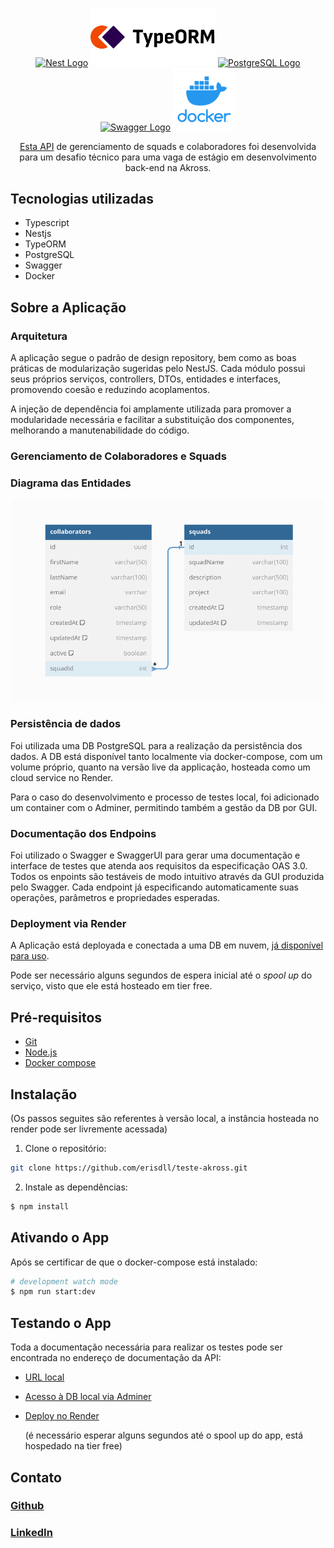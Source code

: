 <p align="center">
  <a href="http://nestjs.com/" target="blank"><img src="https://nestjs.com/img/logo-small.svg" width="100" alt="Nest Logo" /></a>
  <a href="https://typeorm.io/" target="blank"><img src="https://github.com/typeorm/typeorm/raw/master/resources/logo_big.png" width="200" alt="TypeORM Logo" /></a>
  <a href="https://www.postgresql.org/" target="blank"><img src="https://www.postgresql.org/media/img/about/press/elephant.png" width="100" alt="PostgreSQL Logo" /></a>
  <a href="https://swagger.io/" target="blank"><img src="https://upload.wikimedia.org/wikipedia/commons/a/ab/Swagger-logo.png" width="100" alt="Swagger Logo" /></a>
  <a href="https://www.docker.com/" target="blank"><img src="./assets/dockerlogo.png" height="100" alt="Docker Logo" /></a>
</p>


  <p align="center"><a href="https://akross-test.onrender.com/api" target="_blank">Esta API</a> de gerenciamento de squads e colaboradores foi desenvolvida para um desafio técnico para uma vaga de estágio em desenvolvimento back-end na Akross.</p>

## Tecnologias utilizadas
- Typescript
- Nestjs
- TypeORM
- PostgreSQL
- Swagger
- Docker

## Sobre a Aplicação

### Arquitetura

  A aplicação segue o padrão de design repository, bem como as boas práticas de modularização sugeridas pelo NestJS. Cada módulo possui seus próprios serviços, controllers, DTOs, entidades e interfaces, promovendo coesão e reduzindo acoplamentos.
  
  A injeção de dependência foi amplamente utilizada para promover a modularidade necessária e facilitar a substituição dos componentes, melhorando a manutenabilidade do código.

### Gerenciamento de Colaboradores e Squads

### Diagrama das Entidades
<p align="center">
  <img src="./assets/DBDiagram.png" width="500" alt="Diagrama" /></a>
</p>

### Persistência de dados
  Foi utilizada uma DB PostgreSQL para a realização da persistência dos dados. A DB está disponível tanto localmente via docker-compose, com um volume próprio, quanto na versão live da applicação, hosteada como um cloud service no Render.

  Para o caso do desenvolvimento e processo de testes local, foi adicionado um container com o Adminer, permitindo também a gestão da DB por GUI.

### Documentação dos Endpoins
  Foi utilizado o Swagger e SwaggerUI para gerar uma documentação e interface de testes que atenda aos requisitos da especificação OAS 3.0. Todos os enpoints são testáveis de modo intuitivo através da GUI produzida pelo Swagger. Cada endpoint já especificando automaticamente suas operações, parâmetros e propriedades esperadas.

### Deployment via Render
  A Aplicação está deployada e conectada a uma DB em nuvem, [já disponível para uso](https://akross-test.onrender.com/api).

  Pode ser necessário alguns segundos de espera inicial até o *spool up* do serviço, visto que ele está hosteado em tier free.

## Pré-requisitos
- [Git](https://git-scm.com/downloads)
- [Node.js](https://nodejs.org/en/download/current)
- [Docker compose](https://docs.docker.com/compose/install/)

## Instalação
(Os passos seguites são referentes à versão local, a instância hosteada no render pode ser livremente acessada)

1. Clone o repositório:
```bash
git clone https://github.com/erisdll/teste-akross.git
```
2. Instale as dependências:
```bash
$ npm install
```

## Ativando o App
Após se certificar de que o docker-compose está instalado:
```bash
# development watch mode
$ npm run start:dev
```
## Testando o App
Toda a documentação necessária para realizar os testes pode ser encontrada no endereço de documentação da API:

- [URL local](http://localhost:3000/api)
- [Acesso à DB local via Adminer](http://localhost:8080)
- [Deploy no Render](https://akross-test.onrender.com/api)

  (é necessário esperar alguns segundos
até o spool up do app, está hospedado na tier free)


## Contato

### [Github](https://github.com/erisdll)

### [LinkedIn](https://linkedin.com/in/erika-mello)
